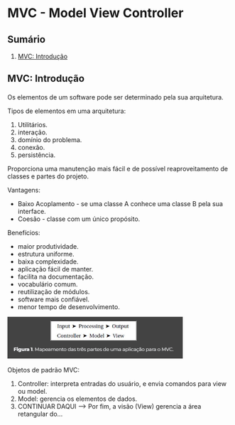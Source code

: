 # MVC - Model View Controller

## Sumário

1. <a href="#introducao">MVC: Introdução</a>

## <p id="introducao">MVC: Introdução</p>

Os elementos de um software pode ser determinado pela sua arquitetura.

Tipos de elementos em uma arquitetura:

1. Utilitários.
2. interação.
3. domínio do problema.
4. conexão.
5. persistência.

Proporciona uma manutenção mais fácil e de possível reaproveitamento de classes e partes do projeto.

Vantagens:

- Baixo Acoplamento - se uma classe A conhece uma classe B pela sua interface.
- Coesão - classe com um único propósito.

Benefícios:

- maior produtividade.
- estrutura uniforme.
- baixa complexidade.
- aplicação fácil de manter.
- facilita na documentação.
- vocabulário comum.
- reutilização de módulos.
- software mais confiável.
- menor tempo de desenvolvimento.

![alt text](img/image1.png)

Objetos de padrão MVC:

1. Controller: interpreta entradas do usuário, e envia comandos para view ou model.
2. Model: gerencia os elementos de dados.
3. CONTINUAR DAQUI --> Por fim, a visão (View) gerencia a área retangular do...
